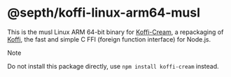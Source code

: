 # @septh/koffi-linux-arm64-musl

This is the musl Linux ARM 64-bit binary for [Koffi-Cream](https://github.com/Septh/koffi-cream), a repackaging of [Koffi](https://koffi.dev), the fast and simple C FFI (foreign function interface) for Node.js.

> [!NOTE]
> Do not install this package directly, use `npm install koffi-cream` instead.
